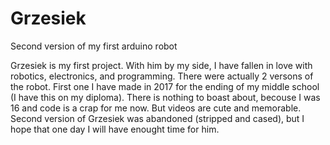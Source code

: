 # Grzesiek
Second version of my first arduino robot


Grzesiek is my first project. With him by my side, I have fallen in love with robotics, electronics, and programming. There were actually 2 versons of the robot. First one I have made in 2017 for the ending of my middle school (I have this on my diploma). There is nothing to boast about, becouse I was 16 and code is a crap for me now. But videos are cute and memorable. Second version of Grzesiek was abandoned (stripped and cased), but I hope that one day I will have enought time for him.
